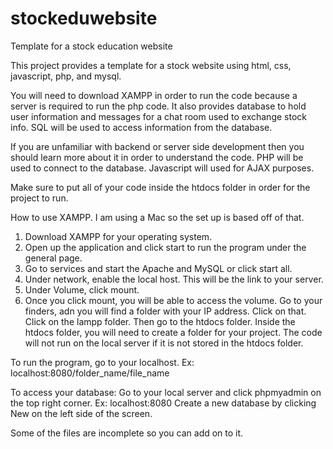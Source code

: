 # stockeduwebsite
Template for a stock education website

This project provides a template for a stock website using html, css, javascript, php, and mysql.

You will need to download XAMPP in order to run the code because a server is required to run the php code. It also provides database to hold user information and messages for a chat room used to exchange stock info. SQL will be used to access information from the database.

If you are unfamiliar with backend or server side development then you should learn more about it in order to understand the code. PHP will be used to connect to the database. Javascript will used for AJAX purposes.

Make sure to put all of your code inside the htdocs folder in order for the project to run.

How to use XAMPP. I am using a Mac so the set up is based off of that. 
1. Download XAMPP for your operating system. 
2. Open up the application and click start to run the program under the general page.
3. Go to services and start the Apache and MySQL or click start all.
4. Under network, enable the local host. This will be the link to your server.
5. Under Volume, click mount. 
6. Once you click mount, you will be able to access the volume. Go to your finders, adn you will find a folder with your IP address. Click on that. Click on the lampp folder. Then go to the htdocs folder. Inside the htdocs folder, you will need to create a folder for your project. The code will not run on the local server if it is not stored in the htdocs folder.

To run the program, go to your localhost. 
Ex: localhost:8080/folder_name/file_name

To access your database:
Go to your local server and click phpmyadmin on the top right corner. 
Ex: localhost:8080
Create a new database by clicking New on the left side of the screen.

Some of the files are incomplete so you can add on to it.
